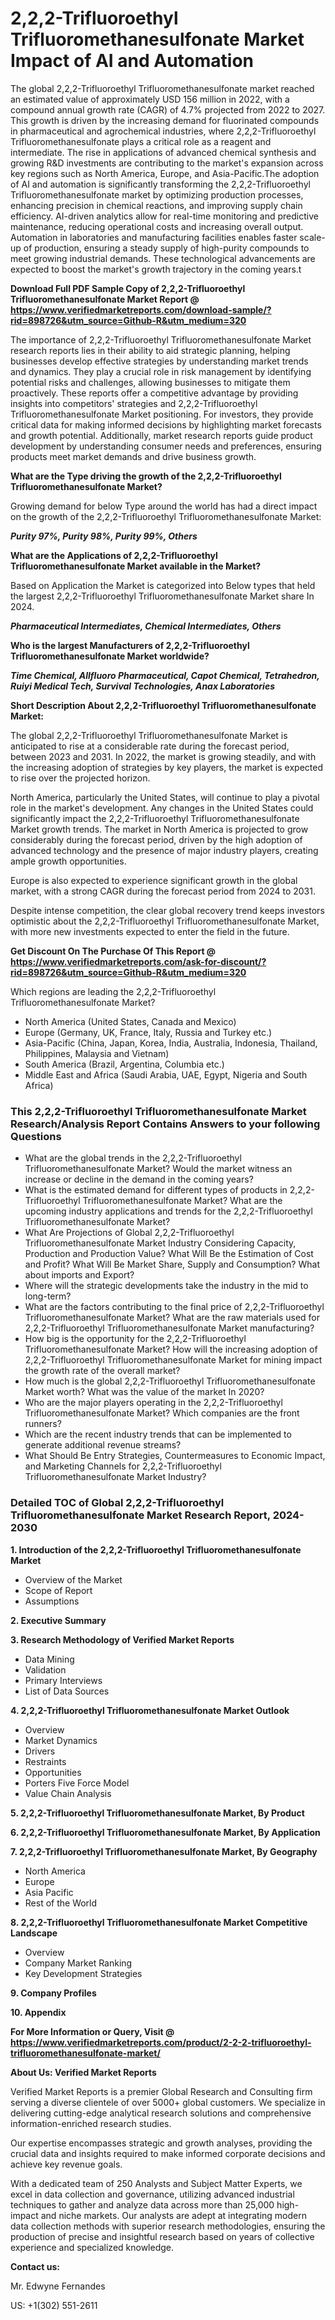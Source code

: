 <meta name="title" content="Global 2,2,2-Trifluoroethyl Trifluoromethanesulfonate Market Impact of AI and Automation"><meta name="description" content="The global 2,2,2-Trifluoroethyl Trifluoromethanesulfonate market reached an estimated value of approximately USD 156 million in 2022, with a compound annual growth rate ("><meta name="title" content="2,2,2-Trifluoroethyl Trifluoromethanesulfonate Market Size, Share, Scope, Trends, Growth, Opportunities, Analysis, Forecast"><h1>2,2,2-Trifluoroethyl Trifluoromethanesulfonate Market Impact of AI and Automation</h1>The global 2,2,2-Trifluoroethyl Trifluoromethanesulfonate market reached an estimated value of approximately USD 156 million in 2022, with a compound annual growth rate (CAGR) of 4.7% projected from 2022 to 2027. This growth is driven by the increasing demand for fluorinated compounds in pharmaceutical and agrochemical industries, where 2,2,2-Trifluoroethyl Trifluoromethanesulfonate plays a critical role as a reagent and intermediate. The rise in applications of advanced chemical synthesis and growing R&D investments are contributing to the market's expansion across key regions such as North America, Europe, and Asia-Pacific.The adoption of AI and automation is significantly transforming the 2,2,2-Trifluoroethyl Trifluoromethanesulfonate market by optimizing production processes, enhancing precision in chemical reactions, and improving supply chain efficiency. AI-driven analytics allow for real-time monitoring and predictive maintenance, reducing operational costs and increasing overall output. Automation in laboratories and manufacturing facilities enables faster scale-up of production, ensuring a steady supply of high-purity compounds to meet growing industrial demands. These technological advancements are expected to boost the market's growth trajectory in the coming years.t</p><p id="" class=""><strong>Download Full PDF Sample Copy of 2,2,2-Trifluoroethyl Trifluoromethanesulfonate Market Report @ <a href="https://www.verifiedmarketreports.com/download-sample/?rid=898726&utm_source=Github-R&utm_medium=320" target="_blank">https://www.verifiedmarketreports.com/download-sample/?rid=898726&utm_source=Github-R&utm_medium=320</a></strong></p><p>The importance of&nbsp;2,2,2-Trifluoroethyl Trifluoromethanesulfonate Market research reports lies in their ability to aid strategic planning, helping businesses develop effective strategies by understanding market trends and dynamics. They play a crucial role in risk management by identifying potential risks and challenges, allowing businesses to mitigate them proactively. These reports offer a competitive advantage by providing insights into competitors' strategies and 2,2,2-Trifluoroethyl Trifluoromethanesulfonate Market positioning. For investors, they provide critical data for making informed decisions by highlighting market forecasts and growth potential. Additionally, market research reports guide product development by understanding consumer needs and preferences, ensuring products meet market demands and drive business growth.</p><p><strong>What are the&nbsp;Type driving the growth of the 2,2,2-Trifluoroethyl Trifluoromethanesulfonate Market?</strong></p><p id="" class="">Growing demand for below Type around the world has had a direct impact on the growth of the 2,2,2-Trifluoroethyl Trifluoromethanesulfonate Market:</p><em><strong>Purity 97%, Purity 98%, Purity 99%, Others</strong></em></p><strong>What are the&nbsp;Applications&nbsp;of 2,2,2-Trifluoroethyl Trifluoromethanesulfonate Market available in the Market?</strong></p><p id="" class="">Based on Application the Market is categorized into Below types that held the largest 2,2,2-Trifluoroethyl Trifluoromethanesulfonate Market share In 2024.</p><em><strong>Pharmaceutical Intermediates, Chemical Intermediates, Others</strong></em></p><strong>Who is the largest Manufacturers of 2,2,2-Trifluoroethyl Trifluoromethanesulfonate Market worldwide?</strong></p><p><em><strong>Time Chemical, Allfluoro Pharmaceutical, Capot Chemical, Tetrahedron, Ruiyi Medical Tech, Survival Technologies, Anax Laboratories</strong></em></p><p id="" class=""><strong>Short Description About 2,2,2-Trifluoroethyl Trifluoromethanesulfonate Market:</strong></p><p>The global 2,2,2-Trifluoroethyl Trifluoromethanesulfonate Market is anticipated to rise at a considerable rate during the forecast period, between 2023 and 2031. In 2022, the market is growing steadily, and with the increasing adoption of strategies by key players, the market is expected to rise over the projected horizon.</p><p>North America, particularly the United States, will continue to play a pivotal role in the market's development. Any changes in the United States could significantly impact the 2,2,2-Trifluoroethyl Trifluoromethanesulfonate Market growth trends. The market in North America is projected to grow considerably during the forecast period, driven by the high adoption of advanced technology and the presence of major industry players, creating ample growth opportunities.</p><p>Europe is also expected to experience significant growth in the global market, with a strong CAGR during the forecast period from 2024 to 2031.</p><p>Despite intense competition, the clear global recovery trend keeps investors optimistic about the 2,2,2-Trifluoroethyl Trifluoromethanesulfonate Market, with more new investments expected to enter the field in the future.</p><p id="" class=""><strong>Get Discount On The Purchase Of This Report @ <a href="https://www.verifiedmarketreports.com/ask-for-discount/?rid=898726&utm_source=Github-R&utm_medium=320" target="_blank">https://www.verifiedmarketreports.com/ask-for-discount/?rid=898726&utm_source=Github-R&utm_medium=320</a></strong></p>Which regions are leading the 2,2,2-Trifluoroethyl Trifluoromethanesulfonate Market?</p><ul><li>North America (United States, Canada and Mexico)</li><li>Europe (Germany, UK, France, Italy, Russia and Turkey etc.)</li><li>Asia-Pacific (China, Japan, Korea, India, Australia, Indonesia, Thailand, Philippines, Malaysia and Vietnam)</li><li>South America (Brazil, Argentina, Columbia etc.)</li><li>Middle East and Africa (Saudi Arabia, UAE, Egypt, Nigeria and South Africa)</li></ul><h3 id="" class="">This 2,2,2-Trifluoroethyl Trifluoromethanesulfonate Market Research/Analysis Report Contains Answers to your following Questions</h3><ul><li>What are the global trends in the 2,2,2-Trifluoroethyl Trifluoromethanesulfonate Market? Would the market witness an increase or decline in the demand in the coming years?</li><li>What is the estimated demand for different types of products in 2,2,2-Trifluoroethyl Trifluoromethanesulfonate Market? What are the upcoming industry applications and trends for the 2,2,2-Trifluoroethyl Trifluoromethanesulfonate Market?</li><li>What Are Projections of Global 2,2,2-Trifluoroethyl Trifluoromethanesulfonate Market Industry Considering Capacity, Production and Production Value? What Will Be the Estimation of Cost and Profit? What Will Be Market Share, Supply and Consumption? What about imports and Export?</li><li>Where will the strategic developments take the industry in the mid to long-term?</li><li>What are the factors contributing to the final price of 2,2,2-Trifluoroethyl Trifluoromethanesulfonate Market? What are the raw materials used for 2,2,2-Trifluoroethyl Trifluoromethanesulfonate Market manufacturing?</li><li>How big is the opportunity for the 2,2,2-Trifluoroethyl Trifluoromethanesulfonate Market? How will the increasing adoption of 2,2,2-Trifluoroethyl Trifluoromethanesulfonate Market for mining impact the growth rate of the overall market?</li><li>How much is the global 2,2,2-Trifluoroethyl Trifluoromethanesulfonate Market worth? What was the value of the market In 2020?</li><li>Who are the major players operating in the 2,2,2-Trifluoroethyl Trifluoromethanesulfonate Market? Which companies are the front runners?</li><li>Which are the recent industry trends that can be implemented to generate additional revenue streams?</li><li>What Should Be Entry Strategies, Countermeasures to Economic Impact, and Marketing Channels for 2,2,2-Trifluoroethyl Trifluoromethanesulfonate Market Industry?</li></ul><h3 id="" class="">Detailed TOC of Global 2,2,2-Trifluoroethyl Trifluoromethanesulfonate Market Research Report, 2024-2030</h3><p id="" class=""><strong>1. Introduction of the 2,2,2-Trifluoroethyl Trifluoromethanesulfonate Market</strong></p><ul><li>Overview of the Market</li><li>Scope of Report</li><li>Assumptions</li></ul><p id="" class=""><strong>2. Executive Summary</strong></p><p id="" class=""><strong>3. Research Methodology of Verified Market Reports</strong></p><ul><li>Data Mining</li><li>Validation</li><li>Primary Interviews</li><li>List of Data Sources</li></ul><p id="" class=""><strong>4. 2,2,2-Trifluoroethyl Trifluoromethanesulfonate Market Outlook</strong></p><ul><li>Overview</li><li>Market Dynamics</li><li>Drivers</li><li>Restraints</li><li>Opportunities</li><li>Porters Five Force Model</li><li>Value Chain Analysis</li></ul><p id="" class=""><strong>5. 2,2,2-Trifluoroethyl Trifluoromethanesulfonate Market, By Product</strong></p><p id="" class=""><strong>6. 2,2,2-Trifluoroethyl Trifluoromethanesulfonate Market, By Application</strong></p><p id="" class=""><strong>7. 2,2,2-Trifluoroethyl Trifluoromethanesulfonate Market, By Geography</strong></p><ul><li>North America</li><li>Europe</li><li>Asia Pacific</li><li>Rest of the World</li></ul><p id="" class=""><strong>8. 2,2,2-Trifluoroethyl Trifluoromethanesulfonate Market Competitive Landscape</strong></p><ul><li>Overview</li><li>Company Market Ranking</li><li>Key Development Strategies</li></ul><p id="" class=""><strong>9. Company Profiles</strong></p><p id="" class=""><strong>10. Appendix</strong></p><p id="" class=""><strong>For More Information or Query, Visit @ <a href="https://www.verifiedmarketreports.com/product/2-2-2-trifluoroethyl-trifluoromethanesulfonate-market/" target="_blank">https://www.verifiedmarketreports.com/product/2-2-2-trifluoroethyl-trifluoromethanesulfonate-market/</a></strong></p><p id="" class=""><strong>About Us: Verified Market Reports</strong></p><p id="" class="">Verified Market Reports is a premier Global Research and Consulting firm serving a diverse clientele of over 5000+ global customers. We specialize in delivering cutting-edge analytical research solutions and comprehensive information-enriched research studies.</p><p id="" class="">Our expertise encompasses strategic and growth analyses, providing the crucial data and insights required to make informed corporate decisions and achieve key revenue goals.</p><p id="" class="">With a dedicated team of 250 Analysts and Subject Matter Experts, we excel in data collection and governance, utilizing advanced industrial techniques to gather and analyze data across more than 25,000 high-impact and niche markets. Our analysts are adept at integrating modern data collection methods with superior research methodologies, ensuring the production of precise and insightful research based on years of collective experience and specialized knowledge.</p><p id="" class=""><strong>Contact us:</strong></p><p id="" class="">Mr. Edwyne Fernandes</p><p id="" class="">US: +1(302) 551-2611</p>